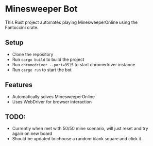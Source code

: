 # Minesweeper Bot

This Rust project automates playing MinesweeperOnline using the Fantoccini crate.

## Setup

- Clone the repository
- Run `cargo build` to build the project
- Run `chromedriver --port=9515` to start chromedriver instance
- Run `cargo run` to start the bot

## Features

- Automatically solves MinesweeperOnline
- Uses WebDriver for browser interaction

## TODO:

- Currently when met with 50/50 mine scenario, will just reset and try again on new board
- Should be updated to choose a random blank square and click it
